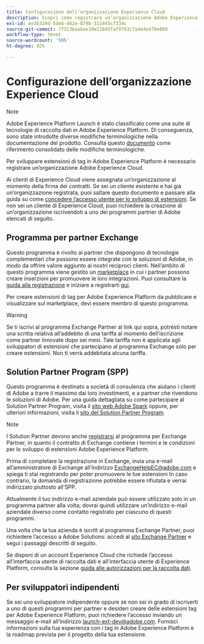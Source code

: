 ```yaml
---
title: Configurazione dell’organizzazione Experience Cloud
description: Scopri come registrare un’organizzazione Adobe Experience Cloud per iniziare a sviluppare estensioni per Adobe Experience Platform.
exl-id: ee36319d-5de8-462e-879b-311445cf334c
source-git-commit: 77313baabee10e21845fa79763c7ade4e479e080
workflow-type: tm+mt
source-wordcount: '595'
ht-degree: 92%

---
```


# Configurazione dell’organizzazione Experience Cloud

>[!NOTE]
>
>Adobe Experience Platform Launch è stato classificato come una suite di tecnologie di raccolta dati in Adobe Experience Platform. Di conseguenza, sono state introdotte diverse modifiche terminologiche nella documentazione del prodotto. Consulta questo [documento](../../term-updates.md) come riferimento consolidato delle modifiche terminologiche.

Per sviluppare estensioni di tag in Adobe Experience Platform è necessario registrare un’organizzazione Adobe Experience Cloud.

Ai clienti di Experience Cloud viene assegnata un’organizzazione al momento della firma dei contratti. Se sei un cliente esistente e hai già un’organizzazione registrata, puoi saltare questo documento e passare alla guida su come [concedere l’accesso utente per lo sviluppo di estensioni](./access.md). Se non sei un cliente di Experience Cloud, puoi richiedere la creazione di un’organizzazione iscrivendoti a uno dei programmi partner di Adobe elencati di seguito.

## Programma per partner Exchange

Questo programma è rivolto ai partner che dispongono di tecnologie complementari che possono essere integrate con le soluzioni di Adobe, in modo da offrire valore aggiunto ai nostri reciproci clienti. Nell’ambito di questo programma viene gestito un [marketplace](https://www.adobeexchange.com/experiencecloud.html) in cui i partner possono creare inserzioni per promuovere le loro integrazioni. Puoi consultare la [guida alla registrazione](https://partners.adobe.com/exchangeprogram/experiencecloud/reg-guide.html) e iniziare a registrarti [qui](https://partners.adobe.com/exchangeprogram/experiencecloud/prereg.html).

Per creare estensioni di tag per Adobe Experience Platform da pubblicare e visualizzare sul marketplace, devi essere membro di questo programma.

>[!WARNING]
>
>Se ti iscrivi al programma Exchange Partner al link qui sopra, potresti notare una scritta relativa all’addebito di una tariffa al momento dell’iscrizione come partner Innovate dopo sei mesi. Tale tariffa non è applicata agli sviluppatori di estensioni che partecipano al programma Exchange solo per creare estensioni. Non ti verrà addebitata alcuna tariffa.

## Solution Partner Program (SPP)

Questo programma è destinato a società di consulenza che aiutano i clienti di Adobe a trarre il massimo dai loro investimenti, e a partner che rivendono le soluzioni di Adobe. Per una guida dettagliata su come partecipare al Solution Partner Program, visita il [sito web Adobe Spark](https://spark.adobe.com/page/7PKZzIJJjkcDd/) oppure, per ulteriori informazioni, visita il [sito del Solution Partner Program](https://solutionpartners.adobe.com/home.html).

>[!NOTE]
>
>I Solution Partner devono anche [registrarsi](https://partners.adobe.com/exchangeprogram/experiencecloud/prereg.html) al programma per Exchange Partner, in quanto il contratto di Exchange contiene i termini e le condizioni per lo sviluppo di estensioni Adobe Experience Platform.
>
>Prima di completare la registrazione in Exchange, invia una e-mail all’amministratore di Exchange all’indirizzo <ExchangeHelpEC@adobe.com> e spiega ti stai registrando per poter promuovere le tue estensioni In caso contrario, la domanda di registrazione potrebbe essere rifiutata e verrai indirizzato piuttosto all’SPP.
>
>Attualmente il tuo indirizzo e-mail aziendale può essere utilizzato solo in un programma partner alla volta; dovrai quindi utilizzare un’indirizzo e-mail aziendale diverso come contatto registrato per ciascuno di questi programmi.

Una volta che la tua azienda è iscritt al programma Exchange Partner, puoi richiedere l’accesso a Adobe Solutions: accedi al [sito Exchange Partner](https://partners.adobe.com/exchangeprogram/experiencecloud) e segui i passaggi descritti di seguito.

Se disponi di un account Experience Cloud che richiede l’accesso all’interfaccia utente di raccolta dati e all’interfaccia utente di Experience Platform, consulta la sezione [guida alle autorizzazioni per la raccolta dati](../../../collection/permissions.md).

## Per sviluppatori indipendenti

Se sei uno sviluppatore indipendente oppure se non sei in grado di iscriverti a uno di questi programmi per partner e desideri creare delle estensioni tag per Adobe Experience Platform, puoi richiedere l’accesso inviando un messaggio e-mail all’indirizzo launch-ext-dev@adobe.com. Fornisci informazioni sulla tua esperienza con i tag in Adobe Experience Platform e la roadmap prevista per il progetto della tua estensione.
